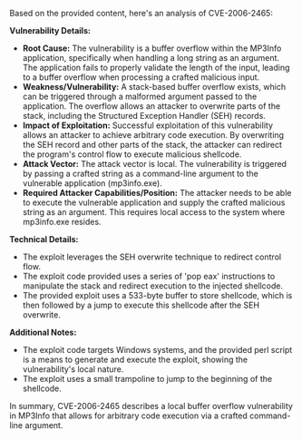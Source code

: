 Based on the provided content, here's an analysis of CVE-2006-2465:

**Vulnerability Details:**

*   **Root Cause:** The vulnerability is a buffer overflow within the MP3Info application, specifically when handling a long string as an argument. The application fails to properly validate the length of the input, leading to a buffer overflow when processing a crafted malicious input.
*   **Weakness/Vulnerability:**  A stack-based buffer overflow exists, which can be triggered through a malformed argument passed to the application. The overflow allows an attacker to overwrite parts of the stack, including the Structured Exception Handler (SEH) records.
*   **Impact of Exploitation:** Successful exploitation of this vulnerability allows an attacker to achieve arbitrary code execution. By overwriting the SEH record and other parts of the stack, the attacker can redirect the program's control flow to execute malicious shellcode.
*   **Attack Vector:** The attack vector is local. The vulnerability is triggered by passing a crafted string as a command-line argument to the vulnerable application (mp3info.exe).
*   **Required Attacker Capabilities/Position:** The attacker needs to be able to execute the vulnerable application and supply the crafted malicious string as an argument. This requires local access to the system where mp3info.exe resides.

**Technical Details:**

*   The exploit leverages the SEH overwrite technique to redirect control flow.
*   The exploit code provided uses a series of 'pop eax' instructions to manipulate the stack and redirect execution to the injected shellcode.
*   The provided exploit uses a 533-byte buffer to store shellcode, which is then followed by a jump to execute this shellcode after the SEH overwrite.

**Additional Notes:**

*   The exploit code targets Windows systems, and the provided perl script is a means to generate and execute the exploit, showing the vulnerability's local nature.
* The exploit uses a small trampoline to jump to the beginning of the shellcode.

In summary, CVE-2006-2465 describes a local buffer overflow vulnerability in MP3Info that allows for arbitrary code execution via a crafted command-line argument.